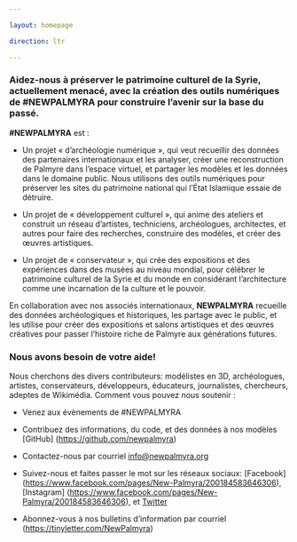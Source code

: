 ```yaml
---

layout: homepage

direction: ltr

---
```


### Aidez-nous à préserver le patrimoine culturel de la Syrie, actuellement menacé, avec la création des outils numériques de #NEWPALMYRA pour construire l’avenir sur la base du passé.

**#NEWPALMYRA** est :

* Un projet « d’archéologie numérique », qui veut recueillir des données des partenaires internationaux et les analyser, créer une reconstruction de Palmyre dans l’espace virtuel, et partager les modèles et les données dans le domaine public. Nous utilisons des outils numériques pour préserver les sites du patrimoine national qui l’État Islamique essaie de détruire.   

* Un projet de « développement culturel », qui anime des ateliers et construit un réseau d’artistes, techniciens, archéologues, architectes, et autres pour faire des recherches, construire des modèles, et créer des œuvres artistiques.

* Un projet de « conservateur », qui crée des expositions et des expériences dans des musées au niveau mondial, pour célébrer le patrimoine culturel de la Syrie et du monde en considérant l’architecture comme une incarnation de la culture et le pouvoir.

En collaboration avec nos associés internationaux, **NEWPALMYRA** recueille des données archéologiques et historiques, les partage avec le public, et les utilise pour créer des expositions et salons artistiques et des œuvres créatives pour passer l’histoire riche de Palmyre aux générations futures.

### Nous avons besoin de votre aide!

Nous cherchons des divers contributeurs: modélistes en 3D, archéologues, artistes, conservateurs, développeurs, éducateurs, journalistes, chercheurs, adeptes de Wikimédia. Comment vous pouvez nous soutenir :

* Venez aux évènements de #NEWPALMYRA

* Contribuez des informations, du code, et des données à nos modèles [GitHub] (https://github.com/newpalmyra)

* Contactez-nous par courriel [info@newpalmyra.org](mailto:info@newpalmyra.org)

* Suivez-nous et faites passer le mot sur les réseaux sociaux: [Facebook] (https://www.facebook.com/pages/New-Palmyra/200184583646306), [Instagram] (https://www.facebook.com/pages/New-Palmyra/200184583646306), et [Twitter](https://twitter.com/newpalmyraorg)

* Abonnez-vous à nos bulletins d’information par courriel (https://tinyletter.com/NewPalmyra)